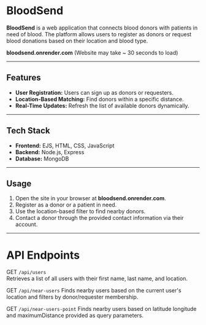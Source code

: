 # BloodSend

**BloodSend** is a web application that connects blood donors with patients in need of blood. The platform allows users to register as donors or request blood donations based on their location and blood type.


**bloodsend.onrender.com** (Website may take ~ 30 seconds to load)

---

## Features
- **User Registration:** Users can sign up as donors or requesters.
- **Location-Based Matching:** Find donors within a specific distance.
- **Real-Time Updates:** Refresh the list of available donors dynamically.

---

## Tech Stack
- **Frontend:** EJS, HTML, CSS, JavaScript
- **Backend:** Node.js, Express
- **Database:** MongoDB

---

## Usage
1. Open the site in your browser at **bloodsend.onrender.com**. 
2. Register as a donor or a patient in need.
3. Use the location-based filter to find nearby donors.
4. Contact a donor through the provided contact information via their account.

---

# API Endpoints

GET	`/api/users`	
Retrieves a list of all users with their first name, last name, and location.

GET	`/api/near-users`
Finds nearby users based on the current user's location and filters by donor/requester membership.

GET	`/api/near-users-point`	
Finds nearby users based on latitude longitude and maximumDistance provided as query parameters.


